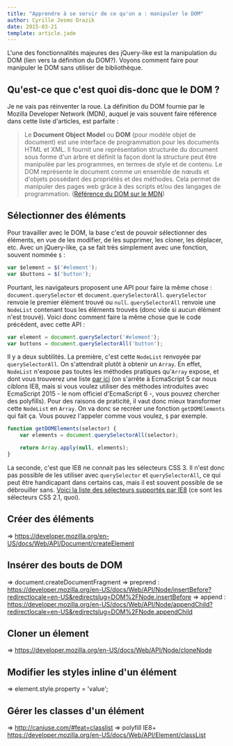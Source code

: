 ```yaml
---
title: "Apprendre à se servir de ce qu'on a : manipuler le DOM"
author: Cyrille Jesmo Drazik
date: 2015-03-21
template: article.jade
---
```


L'une des fonctionnalités majeures des jQuery-like est la manipulation du DOM (lien vers la définition du DOM?). Voyons comment faire pour manipuler le DOM sans utiliser de bibliothèque.

## Qu'est-ce que c'est quoi dis-donc que le DOM ?

Je ne vais pas réinventer la roue. La définition du DOM fournie par le Mozilla Developer Network (MDN), auquel je vais souvent faire référence dans cette liste d'articles, est parfaite :

> Le **Document Object Model** ou **DOM** (pour modèle objet de document) est une interface de programmation pour les documents HTML et XML. Il fournit une représentation structurée du document sous forme d'un arbre et définit la façon dont la structure peut être manipulée par les programmes, en termes de style et de contenu. Le DOM représente le document comme un ensemble de nœuds et d'objets possédant des propriétés et des méthodes. Cela permet de manipuler des pages web grâce à des scripts et/ou des langages de programmation.
> ([Référence du DOM sur le MDN](https://developer.mozilla.org/fr/docs/Web/API/R%C3%A9f%C3%A9rence_du_DOM_Gecko))

## Sélectionner des éléments

Pour travailler avec le DOM, la base c'est de pouvoir sélectionner des éléments, en vue de les modifier, de les supprimer, les cloner, les déplacer, etc. Avec un jQuery-like, ça se fait très simplement avec une fonction, souvent nommée `$` :

```javascript
var $element = $('#element');
var $buttons = $('button');
```

Pourtant, les navigateurs proposent une API pour faire la même chose : `document.querySelector` et `document.querySelectorAll`. `querySelector` renvoie le premier élément trouvé ou `null`. `querySelectorAll` renvoie une `NodeList` contenant tous les éléments trouvés (donc vide si aucun élément n'est trouvé). Voici donc comment faire la même chose que le code précédent, avec cette API :

```javascript
var element = document.querySelector('#element');
var buttons = document.querySelectorAll('button');
```

Il y a deux subtilités. La première, c'est cette `NodeList` renvoyée par `querySelectorAll`. On s'attendrait plutôt à obtenir un `Array`. En effet, `NodeList` n'expose pas toutes les méthodes pratiques qu'`Array` expose, et dont vous trouverez une liste [par ici](http://es5.github.io/#x15.4.4) (on s'arrête à EcmaScript 5 car nous ciblons IE8, mais si vous voulez utiliser des méthodes introduites avec EcmaScript 2015 - le nom officiel d'EcmaScript 6 -, vous pouvez chercher des polyfills). Pour des raisons de praticité, il vaut donc mieux transformer cette `NodeList` en `Array`. On va donc se recréer une fonction `getDOMElements` qui fait ça. Vous pouvez l'appeler comme vous voulez, `$` par exemple.

```javascript
function getDOMElements(selector) {
    var elements = document.querySelectorAll(selector);

    return Array.apply(null, elements);
}
```

La seconde, c'est que IE8 ne connait pas les sélecteurs CSS 3. Il n'est donc pas possible de les utiliser avec `querySelector` et `querySelectorAll`, ce qui peut être handicapant dans certains cas, mais il est souvent possible de se débrouiller sans. [Voici la liste des sélecteurs supportés par IE8](http://www.w3.org/TR/CSS2/selector.html) (ce sont les sélecteurs CSS 2.1, quoi).


## Créer des éléments

=> https://developer.mozilla.org/en-US/docs/Web/API/Document/createElement

## Insérer des bouts de DOM

=> document.createDocumentFragment
=> preprend : https://developer.mozilla.org/en-US/docs/Web/API/Node/insertBefore?redirectlocale=en-US&redirectslug=DOM%2FNode.insertBefore
=> append : https://developer.mozilla.org/en-US/docs/Web/API/Node/appendChild?redirectlocale=en-US&redirectslug=DOM%2FNode.appendChild

## Cloner un élement

=> https://developer.mozilla.org/en-US/docs/Web/API/Node/cloneNode

## Modifier les styles inline d'un élément

=> element.style.property = 'value';

## Gérer les classes d'un élément

=> http://caniuse.com/#feat=classlist
=> polyfill IE8+ https://developer.mozilla.org/en-US/docs/Web/API/Element/classList

